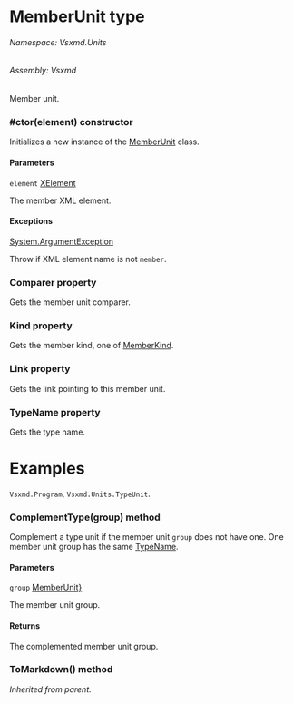 <a name='T-Vsxmd-Units-MemberUnit'></a>
# MemberUnit type

###### Namespace:  Vsxmd.Units

###### Assembly:  Vsxmd

Member unit.

<a name='M-Vsxmd-Units-MemberUnit-#ctor-System-Xml-Linq-XElement-'></a>
### #ctor(element) constructor

Initializes a new instance of the [MemberUnit](/Vsxmd.Units/MemberUnit.md/#T-Vsxmd-Units-MemberUnit) class.

#### Parameters

`element`  [XElement](https://docs.microsoft.com/dotnet/api/System.Xml.Linq.XElement)  

The member XML element.

#### Exceptions

[System.ArgumentException](https://docs.microsoft.com/dotnet/api/System.ArgumentException)  

Throw if XML element name is not `member`.

<a name='P-Vsxmd-Units-MemberUnit-Comparer'></a>
### Comparer property

Gets the member unit comparer.

<a name='P-Vsxmd-Units-MemberUnit-Kind'></a>
### Kind property

Gets the member kind, one of [MemberKind](/Vsxmd.Units/MemberKind.md/#T-Vsxmd-Units-MemberKind).

<a name='P-Vsxmd-Units-MemberUnit-Link'></a>
### Link property

Gets the link pointing to this member unit.

<a name='P-Vsxmd-Units-MemberUnit-TypeName'></a>
### TypeName property

Gets the type name.

# Examples

`Vsxmd.Program`, `Vsxmd.Units.TypeUnit`.

<a name='M-Vsxmd-Units-MemberUnit-ComplementType-System-Collections-Generic-IEnumerable{Vsxmd-Units-MemberUnit}-'></a>
### ComplementType(group) method

Complement a type unit if the member unit `group` does not have one.
One member unit group has the same [TypeName](/Vsxmd.Units/MemberUnit.md/#P-Vsxmd-Units-MemberUnit-TypeName).

#### Parameters

`group`  [MemberUnit}](https://docs.microsoft.com/dotnet/api/System.Collections.Generic.IEnumerable)  

The member unit group.

#### Returns





The complemented member unit group.

<a name='M-Vsxmd-Units-MemberUnit-ToMarkdown'></a>
### ToMarkdown() method

*Inherited from parent.*
